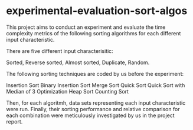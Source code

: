 # experimental-evaluation-sort-algos
This project aims to conduct an experiment and evaluate the time complexity metrics of the following sorting algorithms for each different input characteristic.  

There are five different input characterisitic:

Sorted,
Reverse sorted,
Almost sorted,
Duplicate,
Random.

The following sorting techniques are coded by us before the experiment:

Insertion Sort
Binary Insertion Sort
Merge Sort
Quick Sort
Quick Sort with Median of 3 Optimization
Heap Sort
Counting Sort


Then, for each algoritmh, data sets representing each input characteristic were run. 
Finally, their sorting performance and relative comparison for each combination were meticulously investigated by us in the project report.
